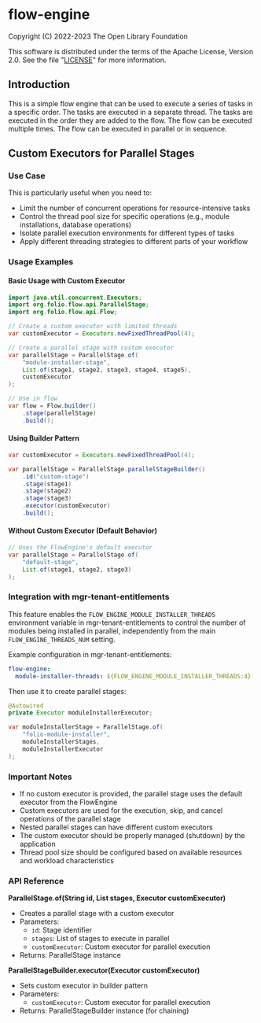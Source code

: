 # flow-engine

Copyright (C) 2022-2023 The Open Library Foundation

This software is distributed under the terms of the Apache License,
Version 2.0. See the file "[LICENSE](LICENSE)" for more information.

## Introduction

This is a simple flow engine that can be used to execute a series of tasks in a specific order. The tasks are executed in a separate thread. The tasks are executed in the order they are added to the flow. The flow can be executed multiple times. The flow can be executed in parallel or in sequence.

## Custom Executors for Parallel Stages
### Use Case

This is particularly useful when you need to:
- Limit the number of concurrent operations for resource-intensive tasks
- Control the thread pool size for specific operations (e.g., module installations, database operations)
- Isolate parallel execution environments for different types of tasks
- Apply different threading strategies to different parts of your workflow

### Usage Examples

#### Basic Usage with Custom Executor

```java
import java.util.concurrent.Executors;
import org.folio.flow.api.ParallelStage;
import org.folio.flow.api.Flow;

// Create a custom executor with limited threads
var customExecutor = Executors.newFixedThreadPool(4);

// Create a parallel stage with custom executor
var parallelStage = ParallelStage.of(
    "module-installer-stage",
    List.of(stage1, stage2, stage3, stage4, stage5),
    customExecutor
);

// Use in flow
var flow = Flow.builder()
    .stage(parallelStage)
    .build();
```

#### Using Builder Pattern

```java
var customExecutor = Executors.newFixedThreadPool(4);

var parallelStage = ParallelStage.parallelStageBuilder()
    .id("custom-stage")
    .stage(stage1)
    .stage(stage2)
    .stage(stage3)
    .executor(customExecutor)
    .build();
```

#### Without Custom Executor (Default Behavior)

```java
// Uses the FlowEngine's default executor
var parallelStage = ParallelStage.of(
    "default-stage",
    List.of(stage1, stage2, stage3)
);
```

### Integration with mgr-tenant-entitlements

This feature enables the `FLOW_ENGINE_MODULE_INSTALLER_THREADS` environment variable in mgr-tenant-entitlements to control the number of modules being installed in parallel, independently from the main `FLOW_ENGINE_THREADS_NUM` setting.

Example configuration in mgr-tenant-entitlements:
```yaml
flow-engine:
  module-installer-threads: ${FLOW_ENGINE_MODULE_INSTALLER_THREADS:4}
```

Then use it to create parallel stages:
```java
@Autowired
private Executor moduleInstallerExecutor;

var moduleInstallerStage = ParallelStage.of(
    "folio-module-installer",
    moduleInstallerStages,
    moduleInstallerExecutor
);
```

### Important Notes

- If no custom executor is provided, the parallel stage uses the default executor from the FlowEngine
- Custom executors are used for the execution, skip, and cancel operations of the parallel stage
- Nested parallel stages can have different custom executors
- The custom executor should be properly managed (shutdown) by the application
- Thread pool size should be configured based on available resources and workload characteristics

### API Reference

**ParallelStage.of(String id, List<Stage> stages, Executor customExecutor)**
- Creates a parallel stage with a custom executor
- Parameters:
  - `id`: Stage identifier
  - `stages`: List of stages to execute in parallel
  - `customExecutor`: Custom executor for parallel execution
- Returns: ParallelStage instance

**ParallelStageBuilder.executor(Executor customExecutor)**
- Sets custom executor in builder pattern
- Parameters:
  - `customExecutor`: Custom executor for parallel execution
- Returns: ParallelStageBuilder instance (for chaining)